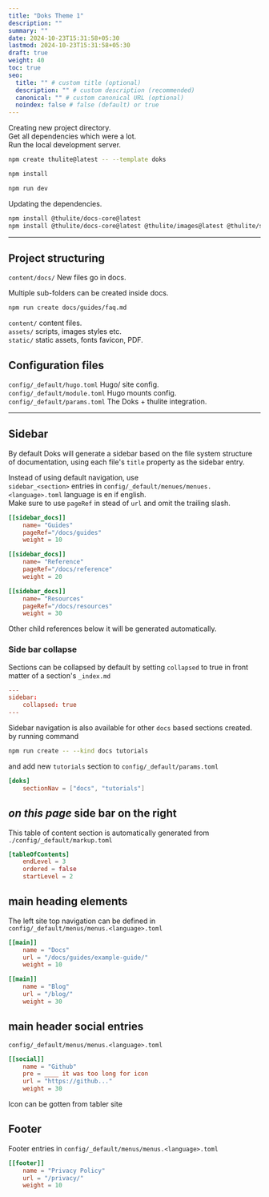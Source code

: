 ```yaml
---
title: "Doks Theme 1"
description: ""
summary: ""
date: 2024-10-23T15:31:58+05:30
lastmod: 2024-10-23T15:31:58+05:30
draft: true
weight: 40
toc: true
seo:
  title: "" # custom title (optional)
  description: "" # custom description (recommended)
  canonical: "" # custom canonical URL (optional)
  noindex: false # false (default) or true
---
```



Creating new project directory.         <br />
Get all dependencies which were a lot.    <br />
Run the local development server.
```bash { frame="none"}
npm create thulite@latest -- --template doks

npm install

npm run dev
```

Updating the dependencies.
```bash {frame="none"}
npm install @thulite/docs-core@latest
npm install @thulite/docs-core@latest @thulite/images@latest @thulite/seo@latest
```

_______________

## Project structuring

`content/docs/`   New files go in docs. <br />

Multiple sub-folders can be created inside docs.
```bash {frame="none"}
npm run create docs/guides/faq.md
```

`content/` content files.      <br />
`assets/` scripts, images styles etc.  <br />
`static/` static assets, fonts favicon, PDF.  <br />

## Configuration files

`config/_default/hugo.toml`  Hugo/ site config.  <br />
`config/_default/module.toml` Hugo mounts config.   <br />
`config/_default/params.toml`  The Doks + thulite integration.


___________


## Sidebar

By default Doks will generate a sidebar based on the file system structure of documentation, using each file's `title` property as the sidebar entry.

Instead of using default navigation, use             <br />
`sidebar_<section>`  entries in `config/_default/menues/menues.<language>.toml`
language is en if english.             <br />
Make sure to use `pageRef` in stead of `url` and  omit the trailing slash.
```toml {title="menues.toml"}
[[sidebar_docs]]
	name= "Guides"
	pageRef="/docs/guides"
	weight = 10

[[sidebar_docs]]
	name= "Reference"
	pageRef="/docs/reference"
	weight = 20

[[sidebar_docs]]
	name= "Resources"
	pageRef="/docs/resources"
	weight = 30
```
Other child references below it will be generated automatically.


### Side bar collapse

Sections can be collapsed by default by setting `collapsed` to true in front matter of a section's `_index.md`
```toml {title="_index.md"}
---
sidebar:
	collapsed: true
---
```

Sidebar navigation is also available for other `docs` based sections created.
by running command

```bash
npm run create -- --kind docs tutorials
```

and add new `tutorials` section to `config/_default/params.toml`
```toml {title="params.toml"}
[doks]
	sectionNav = ["docs", "tutorials"]
```


## *on this page* side bar on the right

This table of content section is automatically generated from <br />  `./config/_default/markup.toml`
```toml {title="markup.toml"}
[tableOfContents]
	endLevel = 3
	ordered = false
	startLevel = 2
```


## main heading elements

The left site top navigation can be defined in <br />
`config/_default/menus/menus.<language>.toml`
```toml {title="menus.toml"}
[[main]]
	name = "Docs"
	url = "/docs/guides/example-guide/"
	weight = 10

[[main]]
	name = "Blog"
	url = "/blog/"
	weight = 30
```


## main header social entries

`config/_default/menus/menus.<language>.toml`
```toml {title="menus.toml"}
[[social]]
	name = "Github"
	pre = ____ it was too long for icon
	url = "https://github..."
	weight = 30
```
Icon can be gotten from tabler site


## Footer

Footer entries in `config/_default/menus/menus.<language>.toml`
```toml {title="menus.toml"}
[[footer]]
	name = "Privacy Policy"
	url = "/privacy/"
	weight = 10
```

